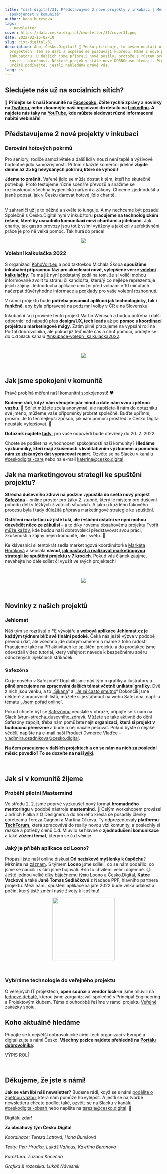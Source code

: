 ```yaml
---
title: "číst.digital/31: Představujeme 2 nové projekty v inkubaci | Měříme
  spokojenost v komunitě"
author: hana.buresova
tags:
  - newsletter
cover: https://data.cesko.digital/newsletter/31/cover31.png
date: 2022-02-15-02-10
slug: cist-digital-31
description: Ahoj Česko.Digital! 👋 Venku přituhuje, to ovšem neplatí o našich
  projektech! Těm se daří a úspěšně se posouvají kupředu. Máme 2 nové projekty v
  inkubátoru! U dalších jsme přibrali nové posily, protože s růstem projektu
  roste i náročnost. Některé projekty stále nové DOBROduše hledají. Proto se
  určitě podívejte, jestli nehledáme právě vás.
lang: cs
---
```

## Sledujete nás už na sociálních sítích?

**🤗 Přidejte se k naší komunitě na [Facebooku](https://www.facebook.com/cesko.digital), čtěte rychlé zprávy a novinky na [Twitteru](https://twitter.com/CeskoDigital), nebo zkoumejte naši organizaci do detailu na [LinkedInu](https://www.linkedin.com/company/14803595). A najdete nás taky na [YouTube](https://www.youtube.com/c/%C4%8CeskoDigital), kde můžete sledovat různé informacemi nabité webináře!**

## Představujeme 2 nové projekty v inkubaci

### Darování hotových pokrmů 

Pro seniory, rodiče samoživitele a další lidi v nouzi není teplé a výživově hodnotné jídlo samozřejmostí. Přitom v každé komerční jídelně **zbyde denně až 25 kg nevydaných pokrmů, které se vyhodí!**

**Jdeme to změnit.** Vařené jídlo se může dostat k těm, kteří ho skutečně potřebují. Proto testujeme různé scénáře převozů a snažíme se rozlousknout všechna hygienická nařízení a zákony. Chceme zjednodušit a jasně popsat, jak v Česku darovat hotové jídlo charitě. 

\
V zahraničí už je to běžné a skvěle to funguje. A my nechceme být pozadu! Společně s Česko.Digital nyní v inkubátoru **pracujeme na technologickém řešení, které by usnadnilo komunikaci mezi charitami a jídelnami**. Jak charity, tak gastro provozy jsou totiž velmi vytíženy a jakékoliv zefektivnění práce je pro ně velká pomoc. Tak hurá do práce!

<center>

![](https://data.cesko.digital/newsletter/31/darovani-hotovych-pokrmu.jpg)

</center>

### Volební kalkulačka 2022

S organizací [KohoVolit.eu](http://kohovolit.eu/) a pod taktovkou Michala Škopa **spouštíme inkubační přípravnou fázi pro akceleraci nové, vylepšené verze [volební kalkulačky](http://www.volebnikalkulacka.cz/)**. Ta má již nyní podstatný podíl na tom, že si voliči mohou informovaně zvolit tu stranu či kandidáta, která/ý co nejlépe reprezentuje jejich zájmy. Jednoduchá aplikace umožní před volbami v 10 minutách načerpat důvěryhodné informace a podklady pro vaše volební rozhodnutí.  

V rámci projektu bude **potřeba posunout aplikaci jak technologicky, tak i funkčně**, aby byla připravená na podzimní volby v ČR a na Slovensku.

Inkubační fází provede tento projekt Martin Wenisch a budou potřeba i další odborníci od nápadů přes **design/UX, tech leads** až po **pomoc s koordinací projektu a marketingové mágy**. Zatím pilně pracujeme na vypsání rolí na Portál dobrovolníka, ale pokud již teď máte čas a chuť pomoci, přidejte se do č.d Slack kanálu [\#inkubace-volebni_kalkulacka2022](https://cesko-digital.slack.com/archives/C02U3RZLT5J).

<br>

<center>

![](http://data.cesko.digital/img/dad68fa0.png)

</center>

<br>

## Jak jsme spokojeni v komunitě

Právě probíhá měření naší komunitní spokojenosti! ❤️

**Budeme rádi, když nám věnujete pár minut a dáte nám svou zpětnou vazbu.** 🌱 Sdílet můžete zcela anonymně, ale napíšete-li nám do dotazníku své jméno, můžeme vaše připomínky probrat společně. Buďte upřímní, prosím. Je to ten nejlepší způsob, jak nám pomoci prostředí v Česko.Digital neustále vylepšovat. 🤝 

**Dotazník najdete [tady](https://airtable.com/shrvEAGlYWulURPSY)**, pro vaše odpovědi bude otevřený do 20. 2. 2022.

Chcete se podílet na vyhodnocení spokojenosti naší komunity? **Hledáme výzkumníky, kteří mají zkušenosti s kvalitativním výzkumem a pomohou nám ze získaných dat vypracovat report.** Ozvěte se na Slacku v kanálu [\#ceskodigital-care](https://cesko-digital.slack.com/archives/C0198U4M0HY) nebo na e-mail <a href="mailto:katerina@cesko.digital">katerina@cesko.digital</a>.

## Jak na marketingovou strategii ke spuštění projektu?

**Střecha duševního zdraví na podzim vypustila do světa nový projekt [Safezóna](http://safezona.cz/)** – online prostor pro žáky 2. stupně, který je místem pro duševní pohodu dětí v těžkých životních situacích. A jako u každého takového procesu byla i tady důležitá příprava marketingové strategie ke spuštění.

**Ostřílení markeťáci už jistě tuší, ale i všichni ostatní se nyní mohou dozvědět něco ze zákulisí** – a to díky novému obsahovému projektu [Tvořit může každý](https://cesko-digital.atlassian.net/wiki/spaces/RED/pages/816677293/WIP+Projekt+Tvo+it+m+e+ka+d), kde budou naši dobrovolníci představovat svou práci, zkušenosti a zájmy nejen komunitě, ale i světu. 🚀

Ke klávesnici si tentokrát sedla marketingová koordinátorka [Markéta Horáková](https://www.linkedin.com/in/mark%C3%A9ta-hor%C3%A1kov%C3%A1-426a6247/) a sepsala **návod, [jak nastavit a realizovat marketingovou strategii ke spuštění projektu v 7 krocích](https://blog.cesko.digital/2022/02/jak-nastavit-a-realizovat-marketingovou-strategii-mpv)**. Pokud vás článek zaujme, neváhejte ho dále sdílet či využít ve svých projektech!

<br>

<center>

![](https://data.cesko.digital/img/dad68fa0.png)

</center>

<br>

## Novinky z našich projektů

### Jehlomat

Náš tým se rozrůstá o FE vývojáře a **webová aplikace Jehlomat.cz je každým týdnem blíž své finální podobě**. Čeká nás ještě výzva v podobě převodu dat, ale všechno jde dobrým směrem a máme z toho radost! Pracujeme také na PR aktivitách ke spuštění projektu a do produkce jsme odevzdali video tutorial, který veřejnost navede k bezpečnému sběru odhozených injekčních stříkaček.

### Safezóna

Co je nového v Safezóně? Doplnili jsme náš tým o grafiky a ilustrátory a **pilně pracujeme na zpracování dalších témat včetně unikátní grafiky**. Dvě z nich jsou venku, a to „[Šikana](https://www.safezona.cz/sikana)“ a „[Je mi často smutno](https://www.safezona.cz/je-mi-casto-smutno)“ Dokončili jsme některé z pracovních listů, můžete si je stáhnout na webu Safezóna, např. u tématu „[Jsem pořád online](https://www.safezona.cz/digitalni-zavislosti)“. 

Pokud chcete být se [Safezónou](https://www.safezona.cz/) neustále v obraze, připojte se k nám na Slack ([\#run-strecha_dusevniho_zdravi](https://cesko-digital.slack.com/archives/C01168N8XP1)). Můžete se také aktivně do dění Safezóny zapojit, třeba nám pomůžete najít **organizaci, která si projekt v budoucnu převezme** a bude o něj nadále pečovat. Pokud byste o nějaké věděli, napište na e-mail naší Product Ownerce Vlaďce – [vladimira.osadnikova@cesko.digital](http://vladimira.osadnikova@cesko.digital/).

**Na čem pracujeme v dalších projektech a co se nám na nich za poslední měsíc povedlo? To se dozvíte na naší [wiki](https://cesko-digital.atlassian.net/l/c/1RriTPgP).**

<br>

## Jak si v komunitě žijeme

### Proběhl pilotní Mastermind

Ve středu 2. 2. jsme poprvé vyzkoušeli nový formát **hromadného mentoringu** v podobě nástroje **mastermind**. 🧠 Celým workshopem provázel Jindřich Fialka z Q Designers a do horkého křesla se posadily členky coreteamu Tereza Gagnon a Martina Cílková. Ty odprezentovaly **platformu [TechForum](https://cesko-digital.atlassian.net/l/c/xftYhzRW)**, která zpracovává do reality novou vizi komunity, a poslechly si reakce a potřeby členů č.d. Mluvilo se hlavně o **zjednodušení komunikace** a také **zúžení témat**, kterým se č.d věnuje.

### Jaký je příběh aplikace od Loono?

Propásli jste naši online diskusi **Od neziskové myšlenky k úspěchu**? Mrkněte na [záznam](https://www.youtube.com/watch?v=rW3DEOB9-hU). S týmem **Loono** jsme sdíleli, co se nám podařilo, co jsme se naučili i s čím jsme bojovali. Bylo to chvílemi velmi dojemné. 😢 Ještě jednou velké díky báječnému týmu Loono a Česko.Digital, **Katce Vackové** a také **Janě Tomas Sedláčkové** z Nadace PPF, hlavního partnera projektu. Mezi námi, spuštění aplikace na jaře 2022 bude velká událost a počin, který jistě změní naše životy k lepšímu!

<center>

<a href="https://youtu.be/rW3DEOB9-hU"><img width="200" src="https://data.cesko.digital/newsletter/31/YT-od_myslenky_k_uspechu2.png"/></a>

<br>



</center>

### Vybíráme technologie do veřejného projektu

O veřejných IT projektech, **open source** a **vendor lock-in** jsme mluvili na [lednové debatě](https://www.youtube.com/watch?v=mjMfP-EZfFk&t=4437), kterou jsme zorganizovali společně s Principal Engineering a Projektovým klubem. Téma dlouhodobě řešíme v rámci projektu [Veřejné zakázky spolu](https://cesko.digital/projects/verejne-zakazky-spolu).

## Koho aktuálně hledáme

Připojte se k největší dobrovolnické civic-tech organizaci v Evropě a digitalizujte s námi Česko. **Všechny pozice najdete přehledně na [Portálu dobrovolníka](http://cesko.digital/portal-dobrovolnika)**:

VÝPIS ROLÍ

<br>

## Děkujeme, že jste s námi!

**Jak se vám líbí náš newsletter?** Budeme rádi, když se s námi [podělíte o zpětnou vazbu,](https://airtable.com/shrLH9CrSztEXGnKa) která nám pomůže ho vylepšit. A jestli se na tvorbě newsletteru chcete podílet také, ozvěte se na Slacku v kanálu [\#ceskodigital-obsah ](https://cesko-digital.slack.com/archives/C01FQBDMDGQ)nebo napište na <a href="mailto:terezia@cesko.digital">terezia@cesko.digital</a>. 🤗

Digitálu zdar!

**Za obsahový tým Česko.Digital**

*Koordinace: Tereza Lattová, Hana Burešová*

*Texty: Petr Hrudka, Lukáš Vaňous, Kateřina Beranová*

*Korektura: Zuzana Konečná*

*Grafika & rozesílka: Lukáš Návesník*